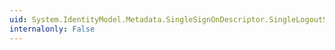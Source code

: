 ```yaml
---
uid: System.IdentityModel.Metadata.SingleSignOnDescriptor.SingleLogoutServices
internalonly: False
---
```

